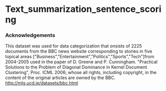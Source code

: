 # Text_summarization_sentence_scoring
<!--
### Instructions to run: 
-  
-

-unc
-->



### Acknowledgements
This dataset was used for data categorization that onsists of 2225 documents from the BBC news website corresponding to stories in five topical areas ["Business","Entertainment","Politics","Sports","Tech"]from 2004-2005 used in the paper of D. Greene and P. Cunningham. "Practical Solutions to the Problem of Diagonal Dominance in Kernel Document Clustering", Proc. ICML 2006; whose all rights, including copyright, in the content of the original articles are owned by the BBC. http://mlg.ucd.ie/datasets/bbc.html
